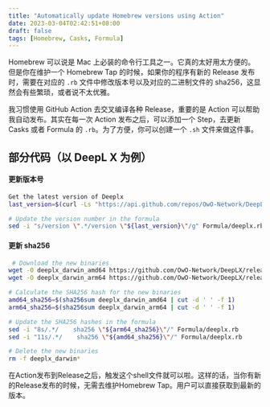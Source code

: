 ```yaml
---
title: "Automatically update Homebrew versions using Action"
date: 2023-03-04T02:42:51+08:00
draft: false
tags: [Homebrew, Casks, Formula]
---
```


Homebrew 可以说是 Mac 上必装的命令行工具之一。它真的太好用太方便的。但是你在维护一个 Homebrew Tap 的时候，如果你的程序有新的 Release 发布时，需要在对应的 `.rb` 文件中修改版本号以及对应的二进制文件的 sha256，这显然会有些繁琐，或者说不太优雅。

我习惯使用 GitHub Action 去交叉编译各种 Release，重要的是 Action 可以帮助我自动发布。其实在每一次 Action 发布之后，可以添加一个 Step，去更新 Casks 或者 Formula 的 `.rb`。为了方便，你可以创建一个 `.sh` 文件来做这件事。

## 部分代码（以 DeepL X 为例）
#### 更新版本号
```bash
Get the latest version of Deeplx
last_version=$(curl -Ls "https://api.github.com/repos/OwO-Network/DeepLX/releases/latest" | grep '"tag_name":' | sed -E 's/.*"([^"]+)".*/\1/' | sed 's/v//g')

# Update the version number in the formula
sed -i "s/version \".*/version \"${last_version}\"/g" Formula/deeplx.rb
```

#### 更新 sha256
```bash
 # Download the new binaries
wget -O deeplx_darwin_amd64 https://github.com/OwO-Network/DeepLX/releases/download/v${last_version}/deeplx_darwin_amd64
wget -O deeplx_darwin_arm64 https://github.com/OwO-Network/DeepLX/releases/download/v${last_version}/deeplx_darwin_arm64

# Calculate the SHA256 hash for the new binaries
amd64_sha256=$(sha256sum deeplx_darwin_amd64 | cut -d ' ' -f 1)
arm64_sha256=$(sha256sum deeplx_darwin_arm64 | cut -d ' ' -f 1)

# Update the SHA256 hashes in the formula
sed -i "8s/.*/    sha256 \"${arm64_sha256}\"/" Formula/deeplx.rb
sed -i "11s/.*/    sha256 \"${amd64_sha256}\"/" Formula/deeplx.rb

# Delete the new binaries
rm -f deeplx_darwin*
```

在Action发布到Release之后，触发这个shell文件就可以啦。这样的话，当你有新的Release发布的时候，无需去维护Homebrew Tap。用户可以直接获取到最新的版本。

